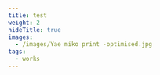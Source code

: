 ```yaml
---
title: test
weight: 2
hideTitle: true
images:
  - /images/Yae miko print -optimised.jpg
tags:
  - works
---
```

